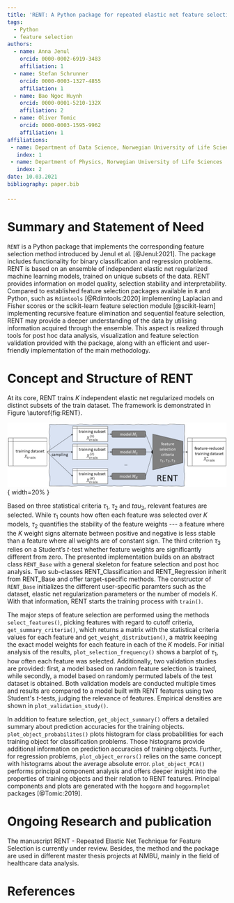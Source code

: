 ```yaml
---
title: 'RENT: A Python package for repeated elastic net feature selection'
tags:
  - Python
  - feature selection
authors:
  - name: Anna Jenul
    orcid: 0000-0002-6919-3483
    affiliation: 1
  - name: Stefan Schrunner
    orcid: 0000-0003-1327-4855
    affiliation: 1
  - name: Bao Ngoc Huynh
    orcid: 0000-0001-5210-132X
    affiliation: 2
  - name: Oliver Tomic
    orcid: 0000-0003-1595-9962
    affiliation: 1
affiliations:
 - name: Department of Data Science, Norwegian University of Life Sciences
   index: 1
 - name: Department of Physics, Norwegian University of Life Sciences
   index: 2
date: 10.03.2021
bibliography: paper.bib

---
```


# Summary and Statement of Need
`RENT` is a Python package that implements the corresponding feature selection
method introduced by Jenul et al. [@Jenul:2021]. The package includes functionality
for binary classification and regression problems. RENT is based on an ensemble of
independent elastic net regularized machine learning models, trained on unique
subsets of the data. RENT provides information on
model quality, selection stability and interpretability.
Compared to established feature selection packages available in `R` and Python,
such as `Rdimtools` [@Rdimtools:2020] implementing Laplacian and Fisher scores or the
scikit-learn feature selection module [@scikit-learn] implementing recursive feature
elimination and sequential feature selection, RENT may provide a deeper understanding of the data by utilising information acquired through the ensemble. This aspect is
realized through tools for post hoc data analysis, visualization and feature selection validation provided with the package, along with an efficient and user-friendly implementation of the main methodology.

# Concept and Structure of RENT
At its core, RENT trains $K$ independent elastic net regularized models on
distinct subsets of the train dataset. The framework is demonstrated in Figure \autoref{fig:RENT}.

![Summary of RENT method [@Jenul:2021].\label{fig:RENT}](RENT_overview.png){ width=20% }

Based on three statistical criteria $\tau_1$, $\tau_2$ and $tau_3$, relevant
features are selected. While $\tau_1$ counts how often each feature was selected
over $K$ models, $\tau_2$ quantifies the stability of the feature weights --- a
feature where the $K$ weight signs alternate between positive and negative is less
stable than a feature where all weights are of constant sign. The third criterion
$\tau_3$ relies on a Student’s $t$-test whether feature weights are significantly
different from zero. The presented implementation builds on an abstract class
`RENT_Base` with a general skeleton for feature selection and post hoc analysis.
Two sub-classes RENT_Classification and RENT_Regression inherit from RENT_Base and
offer target-specific methods. The constructor of `RENT_Base` initializes the
different user-specific paramters such as the dataset, elastic net regularization
parameters or the number of models $K$. With that information, RENT starts the
training process with `train()`.

The major steps of feature selection are performed using the methods
`select_features()`, picking features with regard to cutoff criteria,
`get_summary_criteria()`, which returns a matrix with the statistical criteria
values for each feature and `get_weight_distribution()`, a matrix keeping the
exact model weights for each feature in each of the $K$ models. For initial
analysis of the results, `plot_selection_frequency()` shows a barplot of $\tau_1$,
how often each feature was selected. Additionally, two
validation studies are provided: first, a model based on random feature
selection is trained, while secondly, a model based on randomly permuted labels
of the test dataset is obtained. 
Both validation models are conducted multiple
times and results are compared to a model built with RENT features using
two Student's $t$-tests, judging the relevance of features. Empirical densities are shown in `plot_validation_study()`.


In addition to feature selection, `get_object_summary()` offers a detailed
summary about prediction accuracies for the training objects.
`plot_object_probabilites()` plots histogram for class probabilities for each training object for classification problems. Those histograms
provide additional information on prediction accuracies of training objects.
Further, for regression problems, `plot_object_errors()` relies on the same
concept with histograms about the average absolute error. `plot_object_PCA()`
performs principal component analysis and offers deeper insight into the
properties of training objects and their relation to RENT features. Principal
components and plots are generated with the `hoggorm` and `hoggormplot`
packages [@Tomic:2019].

# Ongoing Research and publication
The manuscript RENT - Repeated Elastic Net Technique for Feature Selection
is currently under review. Besides, the method and the package are used in
different master thesis projects at NMBU, mainly in the field of healthcare
data analysis.

# References

